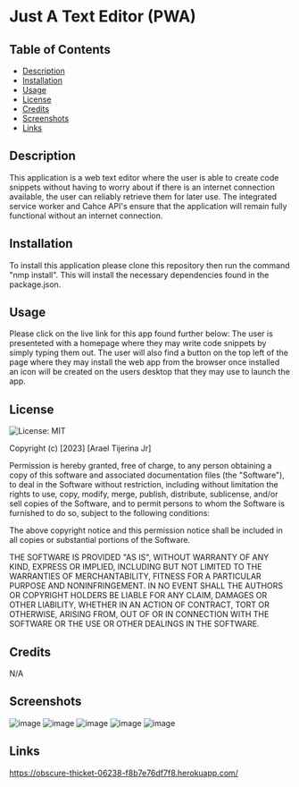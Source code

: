 # Just A Text Editor (PWA)

## Table of Contents

* [Description](#description)
* [Installation](#installation)
* [Usage](#usage)
* [License](#license)
* [Credits](#credits)
* [Screenshots](#screenshots)
* [Links](#links)


## Description

This application is a web text editor where the user is able to create code snippets without having to worry about if there is an internet connection available, the user can reliably retrieve them for later use. The integrated service worker and Cahce API's ensure that the application will remain fully functional without an internet connection. 

## Installation

To install this application please clone this repository then run the command "nmp install". This will install the necessary dependencies found in the package.json. 

## Usage
Please click on the live link for this app found further below:
The user is presenteted with a homepage where they may write code snippets by simply typing them out. The user will also  find a button on the top left of the page where they may install the web app from the browser once installed an icon will be created on the users desktop that they may use to launch the app.

## License 

![License: MIT](https://img.shields.io/badge/License-MIT-yellow.svg)

Copyright (c) [2023] [Arael Tijerina Jr]

Permission is hereby granted, free of charge, to any person obtaining a copy
of this software and associated documentation files (the "Software"), to deal
in the Software without restriction, including without limitation the rights
to use, copy, modify, merge, publish, distribute, sublicense, and/or sell
copies of the Software, and to permit persons to whom the Software is
furnished to do so, subject to the following conditions:

The above copyright notice and this permission notice shall be included in all
copies or substantial portions of the Software.

THE SOFTWARE IS PROVIDED "AS IS", WITHOUT WARRANTY OF ANY KIND, EXPRESS OR
IMPLIED, INCLUDING BUT NOT LIMITED TO THE WARRANTIES OF MERCHANTABILITY,
FITNESS FOR A PARTICULAR PURPOSE AND NONINFRINGEMENT. IN NO EVENT SHALL THE
AUTHORS OR COPYRIGHT HOLDERS BE LIABLE FOR ANY CLAIM, DAMAGES OR OTHER
LIABILITY, WHETHER IN AN ACTION OF CONTRACT, TORT OR OTHERWISE, ARISING FROM,
OUT OF OR IN CONNECTION WITH THE SOFTWARE OR THE USE OR OTHER DEALINGS IN THE
SOFTWARE.

## Credits

N/A

## Screenshots

![image](https://github.com/AraelT8/Just-A-Text-Editor/assets/60860293/931ebe82-2676-48c7-92c3-3d290093ea1a)
![image](https://github.com/AraelT8/Just-A-Text-Editor/assets/60860293/2cb0beff-f838-4b4f-b8d2-7c4cfe666bff)
![image](https://github.com/AraelT8/Just-A-Text-Editor/assets/60860293/0a4df8e3-7f29-4275-b0a9-c4c808a6ae13)
![image](https://github.com/AraelT8/Just-A-Text-Editor/assets/60860293/d691edb6-137f-463f-9f16-214143c0e14d)
![image](https://github.com/AraelT8/Just-A-Text-Editor/assets/60860293/4ba9f711-5691-4ffa-889f-fcfcb709bc72)


## Links

https://obscure-thicket-06238-f8b7e76df7f8.herokuapp.com/